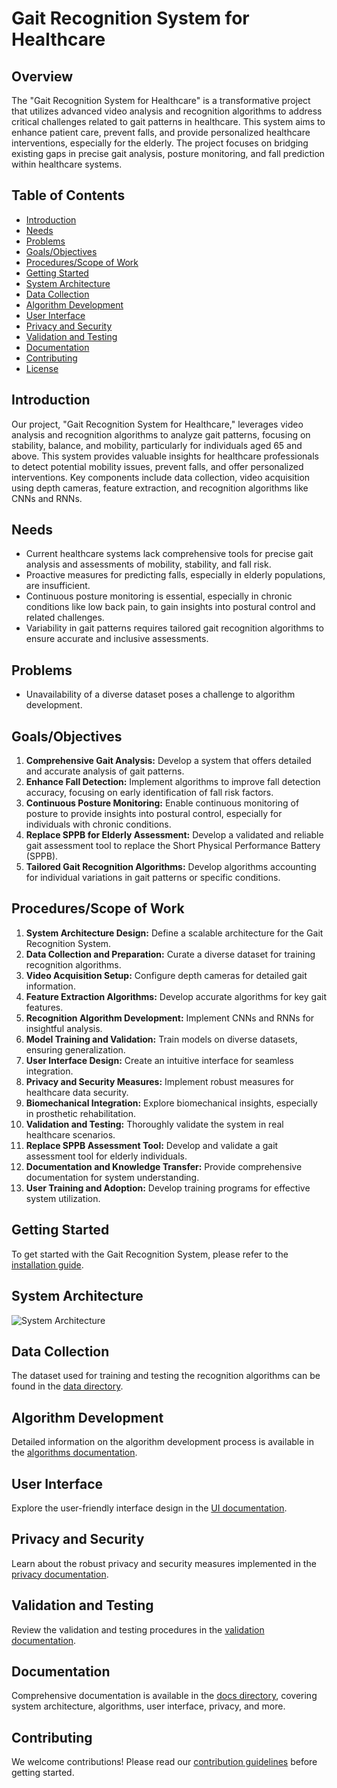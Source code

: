 # Gait Recognition System for Healthcare

## Overview

The "Gait Recognition System for Healthcare" is a transformative project that utilizes advanced video analysis and recognition algorithms to address critical challenges related to gait patterns in healthcare. This system aims to enhance patient care, prevent falls, and provide personalized healthcare interventions, especially for the elderly. The project focuses on bridging existing gaps in precise gait analysis, posture monitoring, and fall prediction within healthcare systems.

## Table of Contents

- [Introduction](#introduction)
- [Needs](#needs)
- [Problems](#problems)
- [Goals/Objectives](#goalsobjectives)
- [Procedures/Scope of Work](#proceduresscope-of-work)
- [Getting Started](#getting-started)
- [System Architecture](#system-architecture)
- [Data Collection](#data-collection)
- [Algorithm Development](#algorithm-development)
- [User Interface](#user-interface)
- [Privacy and Security](#privacy-and-security)
- [Validation and Testing](#validation-and-testing)
- [Documentation](#documentation)
- [Contributing](#contributing)
- [License](#license)

## Introduction

Our project, "Gait Recognition System for Healthcare," leverages video analysis and recognition algorithms to analyze gait patterns, focusing on stability, balance, and mobility, particularly for individuals aged 65 and above. This system provides valuable insights for healthcare professionals to detect potential mobility issues, prevent falls, and offer personalized interventions. Key components include data collection, video acquisition using depth cameras, feature extraction, and recognition algorithms like CNNs and RNNs.

## Needs

- Current healthcare systems lack comprehensive tools for precise gait analysis and assessments of mobility, stability, and fall risk.
- Proactive measures for predicting falls, especially in elderly populations, are insufficient.
- Continuous posture monitoring is essential, especially in chronic conditions like low back pain, to gain insights into postural control and related challenges.
- Variability in gait patterns requires tailored gait recognition algorithms to ensure accurate and inclusive assessments.

## Problems

- Unavailability of a diverse dataset poses a challenge to algorithm development.

## Goals/Objectives

1. **Comprehensive Gait Analysis:** Develop a system that offers detailed and accurate analysis of gait patterns.
2. **Enhance Fall Detection:** Implement algorithms to improve fall detection accuracy, focusing on early identification of fall risk factors.
3. **Continuous Posture Monitoring:** Enable continuous monitoring of posture to provide insights into postural control, especially for individuals with chronic conditions.
4. **Replace SPPB for Elderly Assessment:** Develop a validated and reliable gait assessment tool to replace the Short Physical Performance Battery (SPPB).
5. **Tailored Gait Recognition Algorithms:** Develop algorithms accounting for individual variations in gait patterns or specific conditions.

## Procedures/Scope of Work

1. **System Architecture Design:** Define a scalable architecture for the Gait Recognition System.
2. **Data Collection and Preparation:** Curate a diverse dataset for training recognition algorithms.
3. **Video Acquisition Setup:** Configure depth cameras for detailed gait information.
4. **Feature Extraction Algorithms:** Develop accurate algorithms for key gait features.
5. **Recognition Algorithm Development:** Implement CNNs and RNNs for insightful analysis.
6. **Model Training and Validation:** Train models on diverse datasets, ensuring generalization.
7. **User Interface Design:** Create an intuitive interface for seamless integration.
8. **Privacy and Security Measures:** Implement robust measures for healthcare data security.
9. **Biomechanical Integration:** Explore biomechanical insights, especially in prosthetic rehabilitation.
10. **Validation and Testing:** Thoroughly validate the system in real healthcare scenarios.
11. **Replace SPPB Assessment Tool:** Develop and validate a gait assessment tool for elderly individuals.
12. **Documentation and Knowledge Transfer:** Provide comprehensive documentation for system understanding.
13. **User Training and Adoption:** Develop training programs for effective system utilization.

## Getting Started

To get started with the Gait Recognition System, please refer to the [installation guide](docs/installation.md).

## System Architecture

![System Architecture](docs/images/system_architecture.png)

## Data Collection

The dataset used for training and testing the recognition algorithms can be found in the [data directory](data/).

## Algorithm Development

Detailed information on the algorithm development process is available in the [algorithms documentation](docs/algorithms.md).

## User Interface

Explore the user-friendly interface design in the [UI documentation](docs/ui.md).

## Privacy and Security

Learn about the robust privacy and security measures implemented in the [privacy documentation](docs/privacy.md).

## Validation and Testing

Review the validation and testing procedures in the [validation documentation](docs/validation.md).

## Documentation

Comprehensive documentation is available in the [docs directory](docs/), covering system architecture, algorithms, user interface, privacy, and more.

## Contributing

We welcome contributions! Please read our [contribution guidelines](CONTRIBUTING.md) before getting started.
